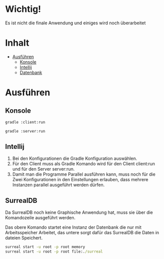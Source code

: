 # Wichtig!
Es ist nicht die finale Anwendung und einiges wird noch überarbeitet

# Inhalt
* [Ausführen](#ausführen)
  * [Konsole](#konsole)
  * [Intellij](#intellij)
  * [Datenbank](#surrealdb)

# Ausführen

## Konsole

```cmd
gradle :client:run
```

```cmd
gradle :server:run
```

## Intellij
1. Bei den Konfigurationen die Gradle Konfiguration auswählen.
2. Für den Client muss als Gradle Komando wird für den Client client:run und für den Server server:run.
3. Damit man die Programme Parallel ausführen kann, muss noch für die Zwei Konfigurationen in den Einstellungen erlauben, dass mehrere Instanzen parallel ausgeführt werden dürfen.

## SurrealDB
Da SurrealDB noch keine Graphische Anwendung hat, muss sie über die Komandozeile ausgeführt werden.

Das obere Komando startet eine Instanz der Datenbank die nur mit Arbeitsspeicher Arbeitet, das untere sorgt dafür das SurrealDB die Daten  in dateien Speichert.
```cmd
surreal start -u root -p root memory
surreal start -u root -p root file:./surreal
```